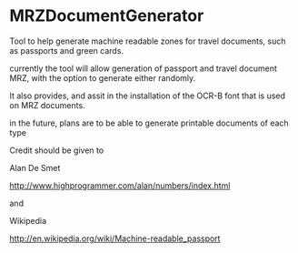 # MRZDocumentGenerator
Tool to help generate machine readable zones for travel documents, such as passports and green cards.

currently the tool will allow generation of passport and travel document MRZ, with the option to generate either randomly.

It also provides, and assit in the installation of the OCR-B font that is used on MRZ documents.

in the future, plans are to be able to generate printable documents of each type

Credit should be given to

Alan De Smet 

http://www.highprogrammer.com/alan/numbers/index.html

and 

Wikipedia

http://en.wikipedia.org/wiki/Machine-readable_passport
